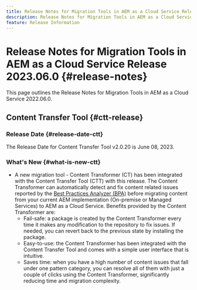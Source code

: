 ```yaml
---
title: Release Notes for Migration Tools in AEM as a Cloud Service Release 2023.06.0
description: Release Notes for Migration Tools in AEM as a Cloud Service Release 2022.06.0
feature: Release Information
---
```

# Release Notes for Migration Tools in AEM as a Cloud Service Release 2023.06.0 {#release-notes}

This page outlines the Release Notes for Migration Tools in AEM as a Cloud Service 2022.06.0.

## Content Transfer Tool {#ctt-release}

### Release Date {#release-date-ctt}

The Release Date for Content Transfer Tool v2.0.20 is June 08, 2023.

### What's New {#what-is-new-ctt}

* A new migration tool - Content Transformer (CT) has been integrated with the Content Transfer Tool (CTT) with this release. The Content Transformer can automatically detect and fix content related issues reported by the [Best Practices Analyzer (BPA)](https://experienceleague.adobe.com/docs/experience-manager-cloud-service/content/migration-journey/cloud-migration/best-practices-analyzer/overview-best-practices-analyzer.html?lang=en) before migrating content from your current AEM implementation (On-premise or Managed Services) to AEM as a Cloud Service. 
Benefits provided by the Content Transformer are:
   * Fail-safe: a package is created by the Content Transformer every time it makes any modification to the repository to fix issues. If needed, you can revert back to the previous state by installing the package.
   * Easy-to-use: the Content Transformer has been integrated with the Content Transfer Tool and comes with a simple user interface that is intuitive.
   * Saves time: when you have a high number of content issues that fall under one pattern category, you can resolve all of them with just a couple of clicks using the Content Transformer, significantly reducing time and migration complexity.
